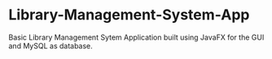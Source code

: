 # Library-Management-System-App
Basic Library Management Sytem Application built using JavaFX for the GUI and MySQL as database.
